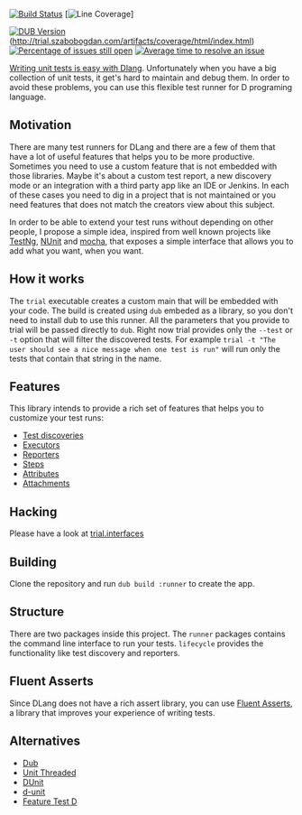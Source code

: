[![Build Status](https://travis-ci.org/gedaiu/trial.svg?branch=master)](https://travis-ci.org/gedaiu/trial)
[![Line Coverage](http://trial.szabobogdan.com/artifacts/coverage/html/coverage-shield.svg)]

[![DUB Version](https://img.shields.io/dub/v/trial.svg)](https://code.dlang.org/packages/trial)(http://trial.szabobogdan.com/artifacts/coverage/html/index.html)
[![Percentage of issues still open](http://isitmaintained.com/badge/open/gedaiu/trial.svg)](http://isitmaintained.com/project/gedaiu/trial "Percentage of issues still open")
[![Average time to resolve an issue](http://isitmaintained.com/badge/resolution/gedaiu/trial.svg)](http://isitmaintained.com/project/gedaiu/trial "Average time to resolve an issue")


[Writing unit tests is easy with Dlang](https://dlang.org/spec/unittest.html). Unfortunately
when you have a big collection of unit tests, it get's hard to maintain and debug them. In order
to avoid these problems, you can use this flexible test runner for D programing language.

## Motivation

There are many test runners for DLang and there are a few of them that have a lot of useful features
that helps you to be more productive. Sometimes you need to use a custom feature that is not embedded
with those libraries. Maybe it's about a custom test report, a new discovery mode or an integration with
a third party app like an IDE or Jenkins. In each of these cases you need to dig in a project that is
not maintained or you need features that does not match the creators view about this subject.

In order to be able to extend your test runs without depending on other people, I propose a simple
idea, inspired from well known projects like [TestNg](http://testng.org/doc/),
[NUnit](https://github.com/nunit/docs/wiki) and [mocha](https://mochajs.org/), that exposes a simple
interface that allows you to add what you want, when you want.

## How it works

The `trial` executable creates a custom main that will be embedded with your code. The build is created
using `dub` embeded as a library, so you don't need to install dub to use this runner. All the parameters that you
provide to trial will be passed directly to `dub`. Right now trial provides only the `--test` or `-t` option that will
filter the discovered tests. For example `trial -t "The user should see a nice message when one test is run"` will run 
only the tests that contain that string in the name.

## Features

This library intends to provide a rich set of features that helps you to customize your test runs:
  - [Test discoveries](doc/test-discovery.md)
  - [Executors](doc/executors.md)
  - [Reporters](doc/reporters.md)
  - [Steps](doc/steps.md)
  - [Attributes](doc/attributes.md)
  - [Attachments](doc/attachments.md)

## Hacking

Please have a look at [trial.interfaces](http://trial.szabobogdan.com/api/trial/interfaces.html)

## Building

Clone the repository and run `dub build :runner` to create the app. 

## Structure

There are two packages inside this project. The `runner` packages contains the command line interface
to run your tests. `lifecycle` provides the functionality like test discovery and reporters.

## Fluent Asserts

Since DLang does not have a rich assert library, you can use [Fluent Asserts](http://fluentasserts.szabobogdan.com/), a library
that improves your experience of writing tests.

## Alternatives

  - [Dub](https://code.dlang.org/docs/commandline)
  - [Unit Threaded](https://code.dlang.org/packages/unit-threaded)
  - [DUnit](https://code.dlang.org/packages/dunit)
  - [d-unit](https://code.dlang.org/packages/d-unit)
  - [Feature Test D](https://code.dlang.org/packages/feature-test-d)
